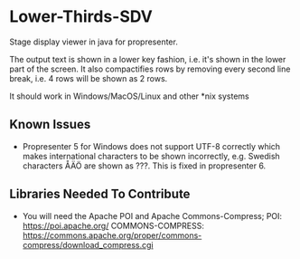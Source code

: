 # Lower-Thirds-SDV
Stage display viewer in java for propresenter.

The output text is shown in a lower key fashion, i.e. it's shown in the lower part of the screen. It also compactifies rows by removing every second line break, i.e. 4 rows will be shown as 2 rows.

It should work in Windows/MacOS/Linux and other *nix systems

## Known Issues
* Propresenter 5 for Windows does not support UTF-8 correctly which makes international characters to be shown incorrectly, e.g. Swedish characters ÅÄÖ are shown as ???. This is fixed in propresenter 6.

## Libraries Needed To Contribute
* You will need the Apache POI and Apache Commons-Compress;
POI: https://poi.apache.org/
COMMONS-COMPRESS: https://commons.apache.org/proper/commons-compress/download_compress.cgi
